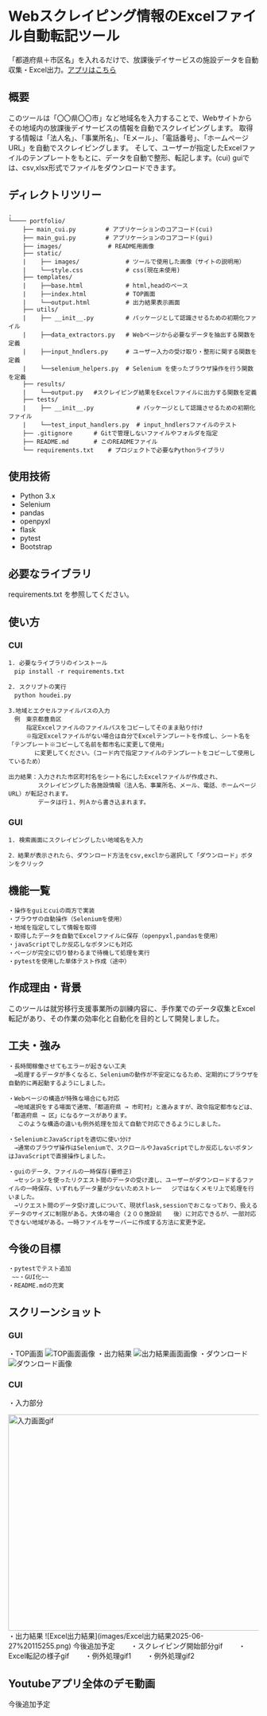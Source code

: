 ﻿# Webスクレイピング情報のExcelファイル自動転記ツール
「都道府県＋市区名」を入れるだけで、放課後デイサービスの施設データを自動収集・Excel出力。[アプリはこちら](http://scraping_app.tanaka343-portfolio.com)

## 概要
このツールは「〇〇県〇〇市」など地域名を入力することで、Webサイトからその地域内の放課後デイサービスの情報を自動でスクレイピングします。
取得する情報は「法人名」、「事業所名」、「Eメール」、「電話番号」、「ホームページURL」を自動でスクレイピングします。
そして、ユーザーが指定したExcelファイルのテンプレートをもとに、データを自動で整形、転記します。(cui)
guiでは、csv,xlsx形式でファイルをダウンロードできます。

## ディレクトリツリー
```
.
└──── portfolio/
    ├── main_cui.py　　     # アプリケーションのコアコード(cui)
    ├── main_gui.py　　     # アプリケーションのコアコード(gui)
    ├── images/             # README用画像
    ├── static/      
    |    ├── images/             # ツールで使用した画像（サイトの説明用）
    |    └──style.css            # css(現在未使用)
    ├── templates/      
    |    ├──base.html            # html,headのベース   
    |    ├──index.html           # TOP画面
    |    └──output.html          # 出力結果表示画面
    ├── utils/      
    |    ├── __init__.py         # パッケージとして認識させるための初期化ファイル
    |    ├──data_extractors.py   # Webページから必要なデータを抽出する関数を定義
    |    ├──input_hndlers.py     # ユーザー入力の受け取り・整形に関する関数を定義
    |    └──selenium_helpers.py  # Selenium を使ったブラウザ操作を行う関数を定義
    ├── results/
    |    └──output.py   #スクレイピング結果をExcelファイルに出力する関数を定義
    ├── tests/
    |    ├── __init__.py            # パッケージとして認識させるための初期化ファイル
    |    └──test_input_handlers.py  # input_hndlersファイルのテスト
    ├── .gitignore      # Gitで管理しないファイルやフォルダを指定
    ├── README.md       # このREADMEファイル
    └── requirements.txt    # プロジェクトで必要なPythonライブラリ
```

## 使用技術
- Python 3.x
- Selenium
- pandas
- openpyxl
- flask
- pytest
- Bootstrap


## 必要なライブラリ
requirements.txt を参照してください。

## 使い方
### CUI
    1. 必要なライブラリのインストール
    　pip install -r requirements.txt

    2. スクリプトの実行
    　python houdei.py

    3.地域とエクセルファイルパスの入力
    　例　東京都豊島区
    　　　指定Excelファイルのファイルパスをコピーしてそのまま貼り付け
    　　　※指定Excelファイルがない場合は自分でExcelテンプレートを作成し、シート名を「テンプレート※コピーして名前を都市名に変更して使用」
        　　に変更してください。（コード内で指定ファイルのテンプレートをコピーして使用しているため）
    
    出力結果：入力された市区町村名をシート名にしたExcelファイルが作成され、
    　　　　　スクレイピングした各施設情報（法人名、事業所名、メール、電話、ホームページURL）が転記されます。
    　　　　　データは行１、列Ａから書き込まれます。
### GUI
    1. 検索画面にスクレイピングしたい地域名を入力

    2．結果が表示されたら、ダウンロード方法をcsv,exclから選択して「ダウンロード」ボタンをクリック

## 機能一覧
    ・操作をguiとcuiの両方で実装
    ・ブラウザの自動操作（Seleniumを使用）
    ・地域を指定してして情報を取得
    ・取得したデータを自動でExcelファイルに保存（openpyxl,pandasを使用）
    ・javaScriptでしか反応しなボタンにも対応
    ・ページが完全に切り替わるまで待機して処理を実行
    ・pytestを使用した単体テスト作成（途中）

## 作成理由・背景
このツールは就労移行支援事業所の訓練内容に、手作業でのデータ収集とExcel転記があり、その作業の効率化と自動化を目的として開発しました。

## 工夫・強み
    ・長時間稼働させてもエラーが起きない工夫
    　→処理するデータが多くなると、Seleniumの動作が不安定になるため、定期的にブラウザを自動的に再起動するようにしました。

    ・Webページの構造が特殊な場合にも対応
    　→地域選択をする場面で通常、「都道府県 → 市町村」と進みますが、政令指定都市などは、「都道府県 → 区」になるケースがあります。
    　 このような構造の違いも例外処理を加えて自動で対応できるようにしました。

    ・SeleniumとJavaScriptを適切に使い分け
    　→通常のブラウザ操作はSeleniumで、スクロールやJavaScriptでしか反応しないボタンはJavaScriptで直接操作しました。

    ・guiのデータ、ファイルの一時保存(要修正)
    　→セッションを使ったリクエスト間のデータの受け渡し、ユーザーがダウンロードするファイルの一時保存、いずれもデータ量が少ないためストレー　 ジではなくメモリ上で処理を行いました。
    　→リクエスト間のデータ受け渡しについて、現状flask,sessionでおこなっており、扱えるデータのサイズに制限がある。大体の場合（２００施設前　　後）に対応できるが、一部対応できない地域がある。一時ファイルをサーバーに作成する方法に変更予定。
## 今後の目標
    ・pytestでテスト追加
     ~~・GUI化~~
    ・README.mdの充実

## スクリーンショット
### GUI
・TOP画面
![TOP画面画像](images/スクリーンショット%202025-07-16%20142504.png)
・出力結果
![出力結果画面画像](images/出力結果.png)
・ダウンロード
![ダウンロード画像](images/ダウンロード.png)
### CUI
・入力部分
<div>
<img src="images/250718放課後デイサービス自動化標準のコピー ‐ Clipchampで作成.gif" width="830px" height="435px" alt="入力画面gif">
</div>
・出力結果  
![Excel出力結果](images/Excel出力結果2025-06-27%20115255.png)  
今後追加予定  
　　・スクレイピング開始部分gif  
　　・Excel転記の様子gif  
　　・例外処理gif1  
　　・例外処理gif2  

## Youtubeアプリ全体のデモ動画
今後追加予定
<!-- [![アプリ操作動画](https://img.youtube.com/vi/dQw4w9WgXcQ/hqdefault.jpg)](https://www.youtube.com/watch?v=dQw4w9WgXcQ) -->
<!-- [動画を見る](https://www.youtube.com/watch?v=動画ID) -->


